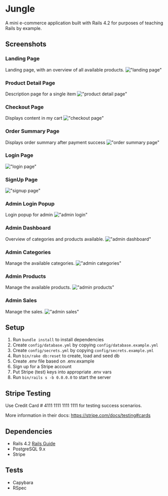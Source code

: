 # Jungle

A mini e-commerce application built with Rails 4.2 for purposes of teaching Rails by example.

## Screenshots

### Landing Page
Landing page, with an overview of all available products.
!["landing page"](https://github.com/ngunner15/jungle-rails/blob/master/docs/jungle_main.png?raw=true)

### Product Detail Page
Description page for a single item
!["product detail page"](https://github.com/ngunner15/jungle-rails/blob/master/docs/jungle_description.png?raw=true)

### Checkout Page
Displays content in my cart
!["checkout page"](https://github.com/ngunner15/jungle-rails/blob/master/docs/jungle_my_cart.png?raw=true)

### Order Summary Page
Displays order summary after payment success
!["order summary page"](https://github.com/ngunner15/jungle-rails/blob/master/docs/jungle_order_summary.png?raw=true)

### Login Page
!["login page"](https://github.com/ngunner15/jungle-rails/blob/master/docs/jungle_login.png?raw=true)

### SignUp Page
!["signup page"](https://github.com/ngunner15/jungle-rails/blob/master/docs/jungle_signup.png?raw=true)

### Admin Login Popup
Login popup for admin
!["admin login"](https://github.com/ngunner15/jungle-rails/blob/master/docs/jungle_password_for_admin.png?raw=true)

### Admin Dashboard
Overview of categories and products available.
!["admin dashboard"](https://github.com/ngunner15/jungle-rails/blob/master/docs/jungle_admin_dashboard.png?raw=true)

### Admin Categories
Manage the available categories.
!["admin categories"](https://github.com/ngunner15/jungle-rails/blob/master/docs/jungle_admin_categories.png?raw=true)

### Admin Products
Manage the available products.
!["admin products"](https://github.com/ngunner15/jungle-rails/blob/master/docs/jungle_admin_products.png?raw=true)

### Admin Sales
Manage the sales.
!["admin sales"](https://github.com/ngunner15/jungle-rails/blob/master/docs/jungle_admin_add_sale.png?raw=true)

## Setup

1. Run `bundle install` to install dependencies
2. Create `config/database.yml` by copying `config/database.example.yml`
3. Create `config/secrets.yml` by copying `config/secrets.example.yml`
4. Run `bin/rake db:reset` to create, load and seed db
5. Create .env file based on .env.example
6. Sign up for a Stripe account
7. Put Stripe (test) keys into appropriate .env vars
8. Run `bin/rails s -b 0.0.0.0` to start the server

## Stripe Testing

Use Credit Card # 4111 1111 1111 1111 for testing success scenarios.

More information in their docs: <https://stripe.com/docs/testing#cards>

## Dependencies

* Rails 4.2 [Rails Guide](http://guides.rubyonrails.org/v4.2/)
* PostgreSQL 9.x
* Stripe

## Tests

- Capybara
- RSpec
